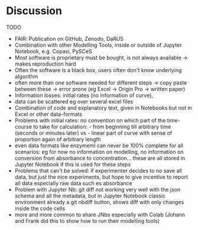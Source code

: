 <div style="page-break-after:always;"></div>

# Discussion

TODO
* FAIR: Publication on GitHub, Zenodo, DaRUS
* Combination with other Modelling Tools, inside or outside of Jupyter Notebook, e.g. Copasi, PySCeS
* Most software is proprietary must be bought, is not always available -> makes reproduction hard
* Often the software is a black box, users often don't know underlying algorithm  
* often more than one software needed for different steps -> copy paste between these -> error prone (eg Excel -> Origin Pro -> written paper)
* Information losses: initial rates (no information of curve), 
* data can be scattered eg over several excel files
* Combination of code and explanatory text, given in Notebooks but not in Excel or other data-formats
* Problems with initial rates: no convention on which part of the time-course to take for calculation: - from beginning till arbitrary time (seconds or minutes later) vs - linear part of curve with sense of proportion again of arbitrary length
* even data formats like enzymeml can never be 100% complete for all scenarios: eg for now no information on modelling, no information on conversion from absorbance to concentration... these are all stored in Jupyter Notebook if this is used for these steps
* Problems that can't be solved: if experimenter decides to no save all data, but just the nice experiments, but hope to give incentive to report all data especially raw data such es absorbance
* Problem with Jupyter Nb: git diff not working very well with the json schema and all the metadata, but in Jupyter Notebook classic environment already a git nbdiff button, shows diff with only changes inside the code cells
* more and more common to share JNbs especially with Colab (Johann and Frank did this to show how to run their modelling tools)